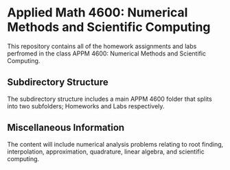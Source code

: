 # Applied Math 4600: Numerical Methods and Scientific Computing
This repository contains all of the homework assignments and labs perfromed in the class APPM 4600: Numerical Methods and Scientific Computing. 

## Subdirectory Structure
The subdirectory structure includes a main APPM 4600 folder that splits into two subfolders; Homeworks and Labs respectively.

## Miscellaneous Information
The content will include numerical analysis problems relating to root finding, interpolation, approximation, quadrature, linear algebra, and scientific computing.
